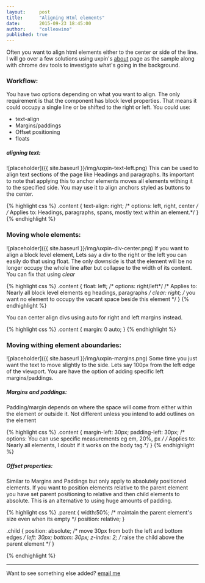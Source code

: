 ```yaml
---
layout:     post
title:      "Aligning Html elements"
date:       2015-09-23 18:45:00
author:     "colleowino"
published: true
---
```


<div class="message">
Often you want to align html elements either to the center or side of the line. I will go over a few solutions using uxpin's 
<a href="http://www.uxpin.com/about-us.html">about</a> page as the sample along with chrome dev tools to investigate what's going in the background. 
</div>

### Workflow:

You have two options depending on what you want to align. The only requirement is that the component has block level properties. That means it could occupy a single line or be shifted to the right or left. You could use:

- text-align
- Margins/paddings
- Offset positioning
- floats


##### aligning text:
![placeholder]({{ site.baseurl }}/img/uxpin-text-left.png)
This can be used to align text sections of the page like Headings and paragraphs. Its important to note that applying this to anchor elements moves all elements withing it to the specified side. You may use it to align anchors styled as buttons to the center.

{% highlight css %}
.content {
	text-align: right;
	/* options: left, right, center */
	/* Applies to: Headings, paragraphs, spans, mostly text within an element.*/
}
{% endhighlight %}

   
### Moving whole elements:
![placeholder]({{ site.baseurl }}/img/uxpin-div-center.png)
If you want to align a block level element, Lets say a div to the right or the left you can easily do that using float. The only downside is that the element will be no longer occupy the whole line after but collapse to the width of its content.
You can fix that using *clear*

{% highlight css %}
.content {
	float: left;
	/* options: right/left*/
	/* Applies to: Nearly all block level elements eg headings, paragraphs */
	clear: right; /* you want no element to occupy the vacant space beside this element */
}
{% endhighlight %}

You can center align divs using auto for right and left margins instead.

{% highlight css %}
.content {
	margin: 0 auto;
}
{% endhighlight %}


### Moving withing element aboundaries:
![placeholder]({{ site.baseurl }}/img/uxpin-margins.png)
Some time you just want the text to move slightly to the side. Lets say 100px from the left edge of the viewport. You are have the option of adding specific left margins/paddings.

##### Margins and paddings:
Padding/margin depends on where the space will come from either within the element or outside it. Not different unless you intend to add outlines on the element

{% highlight css %}
.content {
	margin-left: 30px;
	padding-left: 30px;
	/* options: You can use specific measurements eg em, 20%, px  */
	/* Applies to: Nearly all elements, I doubt if it works on the body tag.*/
}
{% endhighlight %}

##### Offset properties:
Similar to Margins and Paddings but only apply to absolutely positioned elements. If you want to position elements relative to the parent element you have set parent positioning to relative and then child elements to absolute. This is an alternative to using huge amounts of padding.

{% highlight css %}
.parent {
	width:50%; /* maintain the parent element's size even when its empty */
	position: relative;
}

.child {
	position: absolute;
	/* move 30px from both the left and bottom edges */
	left: 30px;
	bottom: 30px;
	z-index: 2; /* raise the child above the parent element */
}

{% endhighlight %}


-----

Want to see something else added? <a href="mailto:colleowino@gmail.com?Subject=Hello">email me</a>
